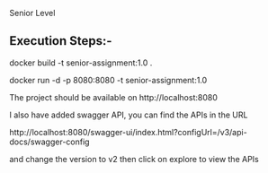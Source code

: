 Senior Level

Execution Steps:-
------------------

docker build -t senior-assignment:1.0 .

docker run -d -p 8080:8080 -t senior-assignment:1.0

The project should be available on http://localhost:8080

I also have added swagger API, you can find the APIs in the URL 

http://localhost:8080/swagger-ui/index.html?configUrl=/v3/api-docs/swagger-config

and change the version to v2 then click on explore to view the APIs